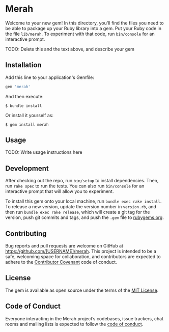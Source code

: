 # Merah

Welcome to your new gem! In this directory, you'll find the files you need to be able to package up your Ruby library into a gem. Put your Ruby code in the file `lib/merah`. To experiment with that code, run `bin/console` for an interactive prompt.

TODO: Delete this and the text above, and describe your gem

## Installation

Add this line to your application's Gemfile:

```ruby
gem 'merah'
```

And then execute:

    $ bundle install

Or install it yourself as:

    $ gem install merah

## Usage

TODO: Write usage instructions here

## Development

After checking out the repo, run `bin/setup` to install dependencies. Then, run `rake spec` to run the tests. You can also run `bin/console` for an interactive prompt that will allow you to experiment.

To install this gem onto your local machine, run `bundle exec rake install`. To release a new version, update the version number in `version.rb`, and then run `bundle exec rake release`, which will create a git tag for the version, push git commits and tags, and push the `.gem` file to [rubygems.org](https://rubygems.org).

## Contributing

Bug reports and pull requests are welcome on GitHub at https://github.com/[USERNAME]/merah. This project is intended to be a safe, welcoming space for collaboration, and contributors are expected to adhere to the [Contributor Covenant](http://contributor-covenant.org) code of conduct.

## License

The gem is available as open source under the terms of the [MIT License](https://opensource.org/licenses/MIT).

## Code of Conduct

Everyone interacting in the Merah project’s codebases, issue trackers, chat rooms and mailing lists is expected to follow the [code of conduct](https://github.com/[USERNAME]/merah/blob/master/CODE_OF_CONDUCT.md).
